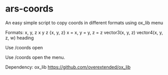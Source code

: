 # ars-coords

An easy simple script to copy coords in different formats using ox_lib menu

Formats:
x, y, z
x y z
{x, y, z}
x = x, y = y, z = z
vector3(x, y, z)
vector4(x, y, z, w)
heading

Use /coords open 

Use /coords open the menu.

Dependency: 
ox_lib
https://github.com/overextended/ox_lib
